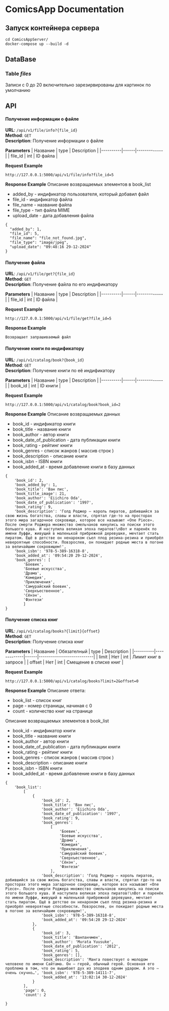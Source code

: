 # ComicsApp Documentation
## Запуск контейнера сервера
```
cd ComicsAppServer/
docker-compose up --build -d
```

## DataBase
### Table *files*
Записи с 0 до 20 включительно зарезирвированы для картинок по умолчанию


## API 
#### Получение информации о файле
**URL**: `/api/v1/file/info?{file_id}`  
**Method**: `GET`  
**Description**: Получение информации о файле

**Parameters**
| Название | type | Description |
|----------|------|-------------|
| file_id  | int  | ID файла    |

**Request Example**
```
http://127.0.0.1:5000/api/v1/file/info?file_id=5
```

**Response Example**
Описание возвращаемых элементов в book_list
 - added_by - индификатор пользователя, который добавил файл
 - file_id - индификатор файла
 - file_name - название файла
 - file_type - тип файла MIME
 - upload_date - дата добавления файла

```
{
  "added_by": 1,
  "file_id": 5,
  "file_name": "file_not_found.jpg",
  "file_type": "image/jpeg",
  "upload_date": "09:48:16 29-12-2024"
}
```

#### Получение файла
**URL**: `/api/v1/file/get?{file_id}`  
**Method**: `GET`  
**Description**: Получение файла по его индификатору

**Parameters**
| Название | type | Description |
|----------|------|-------------|
| file_id  | int  | ID файла    |

**Request Example**
```
http://127.0.0.1:5000/api/v1/file/get?file_id=5
```

**Response Example**
```
Возвращает запрашиваемый файл
```

#### Получение книги по индификатору
**URL**: `/api/v1/catalog/book?{book_id}`  
**Method**: `GET`  
**Description**: Получение книги по её индификатору

**Parameters**
| Название | type | Description |
|----------|------|-------------|
| book_id  | int  | ID книги    |

**Request Example**
```
http://127.0.0.1:5000/api/v1/catalog/book?book_id=2
```

**Response Example**
Описание возвращаемых данных
 - book_id - индификатор книги
 - book_title - название книги
 - book_author - автор книги
 - book_date_of_publication - дата публикации книги
 - book_rating - рейтинг книги
 - book_genres - список жанров ( массив строк )
 - book_description - описание книги
 - book_isbn - ISBN книги
 - book_added_at - время добавление книги в базу данных

```
{
    'book_id': 2,
    'book_added_by': 1,
    'book_title': 'Ван пис',
    'book_title_image': 21,
    'book_author': 'Eiichiro Oda',
    'book_date_of_publication': '1997',
    'book_rating': 9,
    'book_description': 'Голд Роджер – король пиратов, добившийся за свою жизнь богатства, славы и власти, спрятал где-то на просторах этого мира загадочное сокровище, которое все называют «One Piece». После смерти Роджера множество смельчаков кинулись на поиски этого большого куша. И наступила великая эпоха пиратов!\nВот и паренёк по имени Луффи, живущий в маленькой прибрежной деревушке, мечтает стать пиратом. Ещё в детстве он ненароком съел плод резина-резина и приобрёл невероятные способности. Повзрослев, он покидает родные места в погоне за величайшим сокровищем!',
    'book_isbn': '978-5-389-16318-8',
    'book_added_at': '09:54:20 29-12-2024',
    'book_genres': [
        'Боевик',
        'Боевые искусства',
        'Драма',
        'Комедия',
        'Приключения',
        'Самурайский боевик',
        'Сверхъественное',
        'Сёнэн',
        'Фэнтези'
        ]
}
```


#### Получение списка книг
**URL**: `/api/v1/catalog/books?{limit}{offset}`  
**Method**: `GET`  
**Description**: Получение списка книг

**Parameters**
| Название | Обязателный | type | Description               |
|----------|-------------|------|---------------------------|
| limit    | Нет         | int  | Лимит книг в запросе      |
| offset   | Нет         | int  | Смещение в списке книг    |

**Request Example**
```
http://127.0.0.1:5000/api/v1/catalog/books?limit=2&offset=0
```

**Response Example**
Описание ответа:
 - book_list - список книг
 - page - номер страницы, начиная с 0
 - count - количество книг на странице

Описание возвращаемых элементов в book_list
 - book_id - индификатор книги
 - book_title - название книги
 - book_author - автор книги
 - book_date_of_publication - дата публикации книги
 - book_rating - рейтинг книги
 - book_genres - список жанров ( массив строк )
 - book_description - описание книги
 - book_isbn - ISBN книги
 - book_added_at - время добавление книги в базу данных


```
{
    'book_list': 
        [
            {
                'book_id': 2,
                'book_title': 'Ван пис',
                'book_author': 'Eiichiro Oda',
                'book_date_of_publication': '1997',
                'book_rating': 9,
                'book_genres': 
                    [
                        'Боевик',
                        'Боевые искусства',
                        'Драма',
                        'Комедия',
                        'Приключения',
                        'Самурайский боевик',
                        'Сверхъественное',
                        'Сёнэн',
                        'Фэнтези'
                    ],
                'book_description': 'Голд Роджер – король пиратов, добившийся за свою жизнь богатства, славы и власти, спрятал где-то на просторах этого мира загадочное сокровище, которое все называют «One Piece». После смерти Роджера множество смельчаков кинулись на поиски этого большого куша. И наступила великая эпоха пиратов!\nВот и паренёк по имени Луффи, живущий в маленькой прибрежной деревушке, мечтает стать пиратом. Ещё в детстве он ненароком съел плод резина-резина и приобрёл невероятные способности. Повзрослев, он покидает родные места в погоне за величайшим сокровищем!',
                'book_isbn': '978-5-389-16318-8',
                'book_added_at': '09:54:20 29-12-2024'
            },
            {
                'book_id': 3,
                'book_title': 'Ванпанчмен',
                'book_author': 'Murata Yuusuke',
                'book_date_of_publication': '2012',
                'book_rating': 5,
                'book_genres': [],
                'book_description': 'Манга повествует о молодом человеке по имени Сайтама. Он — герой, обычный герой. Основная его проблема в том, что он вышибает дух из злодеев одним ударом. А это — очень скучно…', 'book_isbn': '978-5-389-14111-7',
                'book_added_at': '13:02:14 30-12-2024'
            }
        ],
        'page': 0,
        'count': 2
    
}
```

